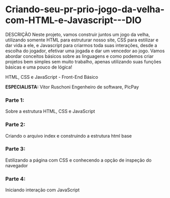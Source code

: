 # Criando-seu-pr-prio-jogo-da-velha-com-HTML-e-Javascript---DIO
DESCRIÇÃO Neste projeto, vamos construir juntos um jogo da velha, utilizando somente HTML para estruturar nosso site,
CSS para estilizar e dar vida a ele, e Javascript para criarmos toda suas interações, desde a escolha do jogador, efetivar 
uma jogada e dar um vencedor ao jogo. Vamos abordar conceitos básicos sobre as linguagens e como podemos criar projetos bem 
simples sem muito trabalho, apenas utilizando suas funções básicas e uma pouco de lógica! 

HTML, CSS e JavaScript - Front-End Básico 

**ESPECIALISTA:**  Vitor Ruschoni Engenheiro de software, PicPay

### Parte 1:

Sobre a estrutura HTML, CSS e JavaScript

### Parte 2: 

Criando o arquivo index e construindo a estrutura html base

### Parte 3:

Estilizando a página com CSS e conhecendo a opção de inspeção do navegador

### Parte 4:

Iniciando interação com JavaScript